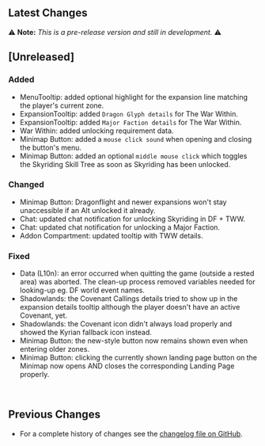 ## Latest Changes

⚠️ **Note:** _This is a pre-release version and still in development._ ⚠️

## [Unreleased]

### Added

* MenuTooltip: added optional highlight for the expansion line matching the player's current zone.
* ExpansionTooltip: added `Dragon Glyph details` for The War Within.
* ExpansionTooltip: added `Major Faction details` for The War Within.
* War Within: added unlocking requirement data.
* Minimap Button: added a `mouse click sound` when opening and closing the button's menu.
* Minimap Button: added an optional `middle mouse click` which toggles the Skyriding Skill Tree as soon as Skyriding has been unlocked.

### Changed

* Minimap Button: Dragonflight and newer expansions won't stay unaccessible if an Alt unlocked it already.
* Chat: updated chat notification for unlocking Skyriding in DF + TWW.
* Chat: updated chat notification for unlocking a Major Faction.
* Addon Compartment: updated tooltip with TWW details.

### Fixed

* Data (L10n): an error occurred when quitting the game (outside a rested area) was aborted. The clean-up process removed variables needed for looking-up eg. DF world event names.
* Shadowlands: the Covenant Callings details tried to show up in the expansion details tooltip although the player doesn't have an active Covenant, yet.
* Shadowlands: the Covenant icon didn't always load properly and showed the Kyrian fallback icon instead.
* Minimap Button: the new-style button now remains shown even when entering older zones.
* Minimap Button: clicking the currently shown landing page button on the Minimap now opens AND closes the corresponding Landing Page properly.

&nbsp;

## Previous Changes

* For a complete history of changes see the [changelog file on GitHub](https://github.com/erglo/mission-report-button-plus/blob/main/CHANGELOG.md "CHANGELOG.md").
